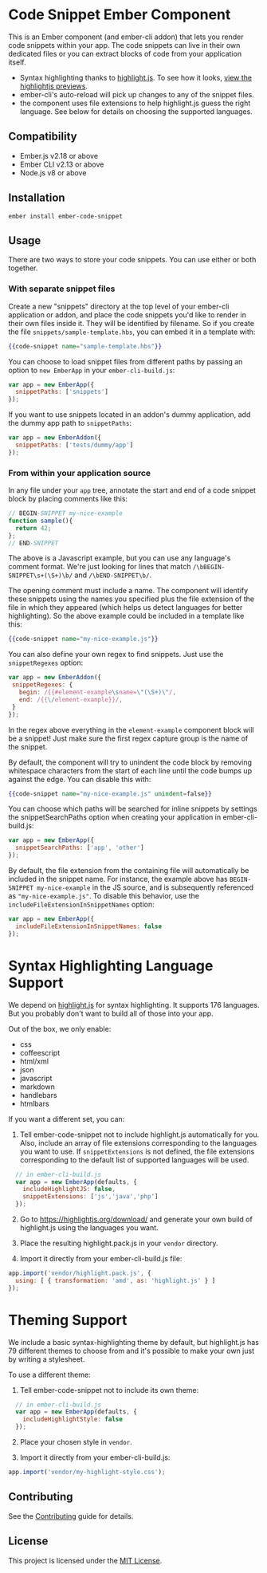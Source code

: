 Code Snippet Ember Component
============================

This is an Ember component (and ember-cli addon) that lets you render
code snippets within your app. The code snippets can live in their own
dedicated files or you can extract blocks of code from your
application itself.

- Syntax highlighting thanks to [highlight.js](http://highlightjs.org/). To see how it looks, [view the highlightjs previews](https://highlightjs.org/).
- ember-cli's auto-reload will pick up changes to any of the snippet files.
- the component uses file extensions to help highlight.js guess the
  right language. See below for details on choosing the supported languages.

Compatibility
------------------------------------------------------------------------------

* Ember.js v2.18 or above
* Ember CLI v2.13 or above
* Node.js v8 or above

Installation
------------------------------------------------------------------------------

```
ember install ember-code-snippet
```

Usage
------------------------------------------------------------------------------

There are two ways to store your code snippets. You can use either or
both together.

### With separate snippet files

Create a new "snippets" directory at the top level of your ember-cli
application or addon, and place the code snippets you'd like to render in their
own files inside it. They will be identified by filename. So if you
create the file `snippets/sample-template.hbs`, you can embed it in a
template with:

```hbs
{{code-snippet name="sample-template.hbs"}}
```

You can choose to load snippet files from different paths by passing
an option to `new EmberApp` in your `ember-cli-build.js`:

```js
var app = new EmberApp({
  snippetPaths: ['snippets']
});
```

If you want to use snippets located in an addon's dummy application,
add the dummy app path to `snippetPaths`:

```js
var app = new EmberAddon({
  snippetPaths: ['tests/dummy/app']
});
```

### From within your application source

In any file under your `app` tree, annotate the start and end of a
code snippet block by placing comments like this:

```js
// BEGIN-SNIPPET my-nice-example
function sample(){
  return 42;
};
// END-SNIPPET
```

The above is a Javascript example, but you can use any language's
comment format. We're just looking for lines that match
`/\bBEGIN-SNIPPET\s+(\S+)\b/` and `/\bEND-SNIPPET\b/`.

The opening comment must include a name. The component will identify
these snippets using the names you specified plus the file extension
of the file in which they appeared (which helps us detect languages
for better highlighting). So the above example could be included in a
template like this:

```hbs
{{code-snippet name="my-nice-example.js"}}
```

You can also define your own regex to find snippets. Just use the `snippetRegexes` option:

```js
var app = new EmberAddon({
 snippetRegexes: {
   begin: /{{#element-example\sname=\"(\S+)\"/,
   end: /{{\/element-example}}/,
 }
});
```

In the regex above everything in the `element-example` component block will be a snippet! Just make sure the first regex capture group is the name of the snippet.

By default, the component will try to unindent the code block by
removing whitespace characters from the start of each line until the
code bumps up against the edge. You can disable this with:

```hbs
{{code-snippet name="my-nice-example.js" unindent=false}}
```


You can choose which paths will be searched for inline snippets by
settings the snippetSearchPaths option when creating your application
in ember-cli-build.js:

```js
var app = new EmberApp({
  snippetSearchPaths: ['app', 'other']
});
```

By default, the file extension from the containing file will automatically be included in the snippet name. For instance, the example above has `BEGIN-SNIPPET my-nice-example` in the JS source, and is subsequently referenced as `"my-nice-example.js"`. To disable this behavior, use the `includeFileExtensionInSnippetNames` option:

```js
var app = new EmberApp({
  includeFileExtensionInSnippetNames: false
});
```

# Syntax Highlighting Language Support

We depend on [highlight.js](http://highlightjs.org/) for syntax highlighting. It supports 176 languages. But you probably don't want to build all of those into your app.

Out of the box, we only enable:

 - css
 - coffeescript
 - html/xml
 - json
 - javascript
 - markdown
 - handlebars
 - htmlbars

If you want a different set, you can:

1. Tell ember-code-snippet not to include highlight.js automatically for you. Also, include an array of file extensions corresponding to the languages you want to use. If ```snippetExtensions``` is not defined, the file extensions corresponding to the default list of supported languages will be used.

```js
  // in ember-cli-build.js
  var app = new EmberApp(defaults, {
    includeHighlightJS: false,
    snippetExtensions: ['js','java','php']
  });
```

2. Go to https://highlightjs.org/download/ and generate your own build of highlight.js using the languages you want.

3. Place the resulting highlight.pack.js in your `vendor` directory.

4. Import it directly from your ember-cli-build.js file:

```js
app.import('vendor/highlight.pack.js', {
  using: [ { transformation: 'amd', as: 'highlight.js' } ]
});
```

# Theming Support

We include a basic syntax-highlighting theme by default, but highlight.js has 79 different themes to choose from and it's possible to make your own just by writing a stylesheet.

To use a different theme:

1. Tell ember-code-snippet not to include its own theme:

```js
  // in ember-cli-build.js
  var app = new EmberApp(defaults, {
    includeHighlightStyle: false
  });
```

2. Place your chosen style in `vendor`.

3. Import it directly from your ember-cli-build.js:

```js
app.import('vendor/my-highlight-style.css');
```


Contributing
------------------------------------------------------------------------------

See the [Contributing](CONTRIBUTING.md) guide for details.


License
------------------------------------------------------------------------------

This project is licensed under the [MIT License](LICENSE.md).